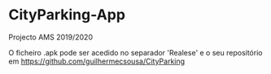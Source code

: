 # CityParking-App

Projecto AMS 2019/2020

O ficheiro .apk pode ser acedido no separador 'Realese' e o seu repositório em https://github.com/guilhermecsousa/CityParking

